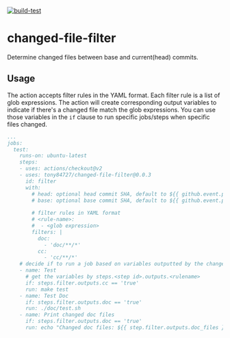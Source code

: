 [![build-test](https://github.com/tony84727/changed-file-filter/workflows/build-test/badge.svg)](https://github.com/tony84727/changed-file-filter/actions)

# changed-file-filter

Determine changed files between base and current(head) commits.

## Usage

The action accepts filter rules in the YAML format. Each filter rule is a list of glob expressions. The action will create corresponding output variables to indicate if there's a changed file match the glob expressions. You can use those variables in the `if` clause to run specific jobs/steps when specific files changed.

```yaml
...
jobs:
  test:
    runs-on: ubuntu-latest
    steps:
    - uses: actions/checkout@v2
    - uses: tony84727/changed-file-filter@0.0.3
      id: filter
      with:
        # head: optional head commit SHA, default to ${{ github.event.pull_request.head.sha || github.sha }}
        # base: optional base commit SHA, default to ${{ github.event.pull_request.base.sha }} or HEAD^ if not triggered by pull_request
        
        # filter rules in YAML format
        # <rule-name>:
        #  - <glob expression>
        filters: |
          doc:
            - 'doc/**/*'
          cc:
            - 'cc/**/*'
    # decide if to run a job based on variables outputted by the change filter
    - name: Test
      # get the variables by steps.<step id>.outputs.<rulename>
      if: steps.filter.outputs.cc == 'true'
      run: make test
    - name: Test Doc
      if: steps.filter.outputs.doc == 'true'
      run: ./doc/test.sh
    - name: Print changed doc files
      if: steps.filter.outputs.doc == 'true'
      run: echo "Changed doc files: ${{ step.filter.outputs.doc_files }}"
```
